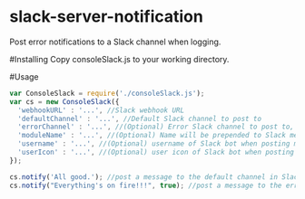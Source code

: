 # slack-server-notification
Post error notifications to a Slack channel when logging.

#Installing
Copy consoleSlack.js to your working directory. 

#Usage
```javascript
var ConsoleSlack = require('./consoleSlack.js');
var cs = new ConsoleSlack({
  'webhookURL' : '...', //Slack webhook URL
  'defaultChannel' : '...', //Default Slack channel to post to
  'errorChannel' : '...', //(Optional) Error Slack channel to post to, for messages marked as 'error'
  'moduleName' : '...', //(Optional) Name will be prepended to Slack message, in order to identify which module it was referring to.
  'username' : '...', //(Optional) username of Slack bot when posting messages. Defaults to CSBot.
  'userIcon' : '...', //(Optional) user icon of Slack bot when posting messages. Defaults to Slack logo.
});

cs.notify('All good.'); //post a message to the default channel in Slack. 
cs.notify("Everything's on fire!!!", true); //post a message to the error channel in Slack (if specified, otherwise will post to the default channel). 
```
